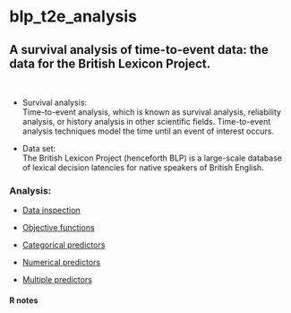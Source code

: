 # blp_t2e_analysis

## A survival analysis of time-to-event data: the data for the British Lexicon Project.
<br>

* Survival analysis:<br>
Time-to-event analysis, which is known as survival analysis, reliability analysis, or history analysis in other scientific fields. Time-to-event analysis techniques model the time until an event of interest occurs. 

* Data set: <br>
The British Lexicon Project (henceforth BLP) is a large-scale database of lexical decision latencies for native speakers of British English. 

### Analysis:

* [Data inspection]()

* [Objective functions]()

* [Categorical predictors]()

* [Numerical predictors]()

* [Multiple predictors]()

#### R notes



